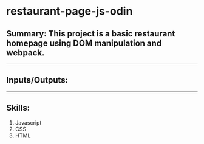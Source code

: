 # restaurant-page-js-odin

## Summary: This project is a basic restaurant homepage using DOM manipulation and webpack.

---

## Inputs/Outputs:

---

## Skills:
1. Javascript
2. CSS
3. HTML




